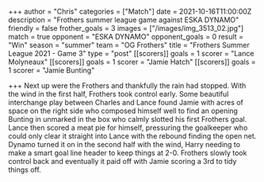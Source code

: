 +++
author = "Chris"
categories = ["Match"]
date = 2021-10-16T11:00:00Z
description = "Frothers summer league game against ESKA DYNAMO"
friendly = false
frother_goals = 3
images = ["/images/img_3513_02.jpg"]
match = true
opponent = "ESKA DYNAMO"
opponent_goals = 0
result = "Win"
season = "summer"
team = "OG Frothers"
title = "Frothers Summer League 2021 - Game 3"
type = "post"
[[scorers]]
goals = 1
scorer = "Lance Molyneaux"
[[scorers]]
goals = 1
scorer = "Jamie Hatch"
[[scorers]]
goals = 1
scorer = "Jamie Bunting"

+++
Next up were the Frothers and thankfully the rain had stopped. With the wind in the first half, Frothers took control early. Some beautiful interchange play between Charles and Lance found Jamie with acres of space on the right side who composed himself well to find an opening Bunting in unmarked in the box who calmly slotted his first Frothers goal. Lance then scored a meat pie for himself, pressuring the goalkeeper who could only clear it straight into Lance with the rebound finding the open net. Dynamo turned it on in the second half with the wind, Harry needing to make a smart goal line header to keep things at 2-0. Frothers slowly took control back and eventually it paid off with Jamie scoring a 3rd to tidy things off.